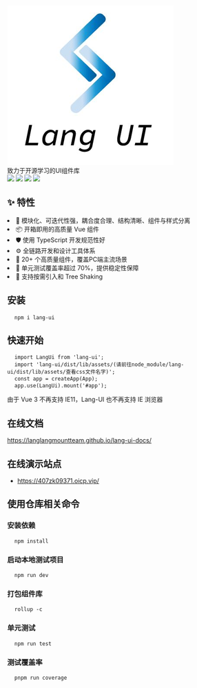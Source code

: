<div class="pic-plus" stlye="align:center;">
  <img src='/src/assets/img/logo.jpg'/>
</div>

<div class="title">致力于开源学习的UI组件库</div>

<div class="summary">
  <div class="summary-item">
    <a>
      <img src="https://camo.githubusercontent.com/cdc69c438472be59734e5d67d12533d15e48bc94b27429f31b2d3b7d88b6639a/68747470733a2f2f7472617669732d63692e6f72672f456c656d6546452f656c656d656e742e7376673f6272616e63683d6d6173746572"/>
    </a>
    <a>
      <img src="https://camo.githubusercontent.com/78f47a09877ba9d28da1887a93e5c3bc2efb309c1e910eb21135becd2998238a/68747470733a2f2f696d672e736869656c64732e696f2f62616467652f4c6963656e73652d4d49542d79656c6c6f772e737667"/>
    </a>
    <a>
      <img src="https://stone-1315935641.cos.ap-chengdu.myqcloud.com/img/coberageLabel.jpg?q-sign-algorithm=sha1&q-ak=AKIDQ9RtyzysZEIeeWBYGFzqSE2Vt_jucXVFhk9gikshBbkmL2PruadVC3fiZk_6pQzx&q-sign-time=1676987432;1676991032&q-key-time=1676987432;1676991032&q-header-list=host&q-url-param-list=&q-signature=2c5010581e697b883c666540ff90315b93c992d9&x-cos-security-token=26A9Y1tsN317DmRxi0ufi9ncme5SZ7Ka8ccb655dee8803c31abf2dbcef9175a9XdBH_zIhcNgARZUG3FnRX8AMTwy1JhfpNiyhdrCptMIIFScjKu0HKx423kYhMhK3mSa7L35ebSrdQXfaAaA26yw4sO63JoYvF1yNZ_Z2AW6HJx1wiMwDq6nriiCOH7j-8zr19s7GxFriTKgOvm8BNh3pZMqUzIjloGfZGLtZYoZjk7oB02cwjgcrXhEpBeU1" />
    </a>
    <a>
      <img src="https://stone-1315935641.cos.ap-chengdu.myqcloud.com/img/npmLabel.jpg?q-sign-algorithm=sha1&q-ak=AKIDd09j7ujK9S5KU8N3lnIA9iOUBipwnJ4Dq-ZDLsffolhI7AIpwhHkGJks40YlO5fw&q-sign-time=1676987485;1676991085&q-key-time=1676987485;1676991085&q-header-list=host&q-url-param-list=&q-signature=6843a3e218264cb3542cf64e26b693568d6d0e23&x-cos-security-token=26A9Y1tsN317DmRxi0ufi9ncme5SZ7Ka742a80b3bb51690ad3086cdcb25babfbXdBH_zIhcNgARZUG3FnRX5l5CbSfL33WX0Vbp1NSB_CEXQs6nSKzmwBF_rz_ZYlO0eEadMWc-6QpRA0W5q2N2jjUoXO889nR2ip3bqgpXD1rMnaQTL0MfQd3SjgFzU5YbJYtRZyYwQ08N7ZNVWd-5ZH6CRbQm4GjGuzRb8Op1JQHqO2XlO9EandpFMcXZaAh"/>
    </a>


  </div>
</div>

## ✨ 特性

<div >
  <li>🌈 模块化、可迭代性强，耦合度合理、结构清晰、组件与样式分离</li>
  <li>📦 开箱即用的高质量 Vue 组件</li>
  <li>🛡 使用 TypeScript 开发规范性好</li>
  <li>⚙️ 全链路开发和设计工具体系</li>
  <li>🚀 20+ 个高质量组件，覆盖PC端主流场景</li>
  <li>💪 单元测试覆盖率超过 70%，提供稳定性保障</li>
  <li>🍭 支持按需引入和 Tree Shaking</li>
</div>

## 安装
<pre>
  <code >npm i lang-ui </code>
</pre>

## 快速开始
<pre>
  <code>import LangUi from 'lang-ui';</code>
  <code>import 'lang-ui/dist/lib/assets/(请前往node_module/lang-ui/dist/lib/assets/查看css文件名字)';</code>
  <code>const app = createApp(App);</code>
  <code>app.use(LangUi).mount('#app');</code>
</pre>
由于 Vue 3 不再支持 IE11，Lang-UI 也不再支持 IE 浏览器

## 在线文档

<a target="_blank" href="https://langlangmountteam.github.io/lang-ui-docs/">https://langlangmountteam.github.io/lang-ui-docs/</a>

## 在线演示站点
- <a target="_blank" href="https://407zk09371.oicp.vip/">https://407zk09371.oicp.vip/</a>

## 使用仓库相关命令

### 安装依赖
<pre>
  <code>npm install </code>
</pre>

### 启动本地测试项目
<pre>
  <code>npm run dev </code>
</pre>

### 打包组件库
<pre>
  <code>rollup -c </code>
</pre>

### 单元测试
<pre>
  <code>npm run test </code>
</pre>

### 测试覆盖率
<pre>
  <code>pnpm run coverage </code>
</pre>





